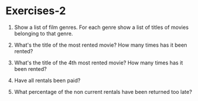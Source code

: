 # Exercises-2
1. Show a list of film genres. For each genre show a list of titles of movies belonging to that genre.

2. What's the title of the most rented movie? How many times has it been rented?

3. What's the title of the 4th most rented movie? How many times has it been rented?

4. Have all rentals been paid?

5. What percentage of the non current rentals have been returned too late?

